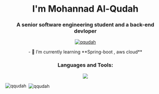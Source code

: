 <h1 align="center"> I'm Mohannad Al-Qudah</h1>
<h3 align="center">A senior software engineering student and a back-end devloper</h3>

 



<p align="center"> <a href="https://github.com/ryo-ma/github-profile-trophy"><img src="https://github-profile-trophy.vercel.app/?username=qqudah" alt="qqudah" /></a> </p>
<p align="center">
- 🌱 I’m currently learning **Spring-boot , aws cloud**
</p>
<p align="center">
</p>

<h3 align="center">Languages and Tools:</h3>
<p align="center">
  <img src="https://skillicons.dev/icons?i=java,spring,dotnet,cs,html,css,postgresql,mysql,aws,postman" />
</p>

<p><img align="left" src="https://github-readme-stats.vercel.app/api/top-langs?username=qqudah&show_icons=true&locale=en&layout=compact" alt="qqudah" /></p>

<p>&nbsp;<img align="center" src="https://github-readme-stats.vercel.app/api?username=qqudah&show_icons=true&locale=en" alt="qqudah" /></p>
